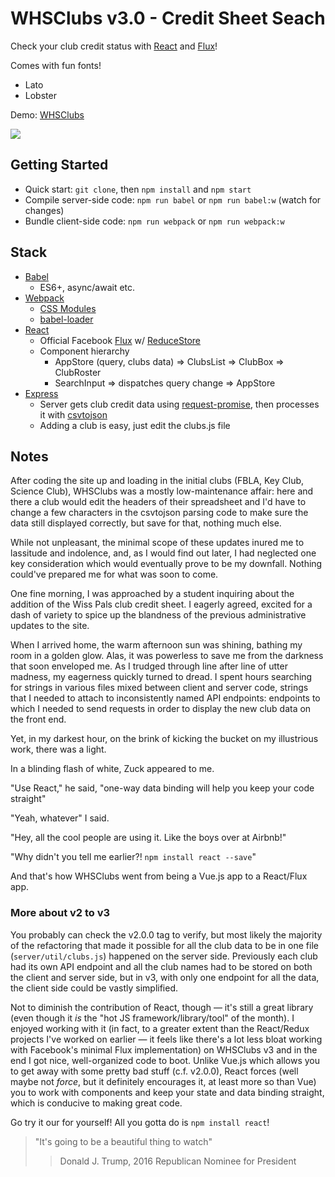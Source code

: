# WHSClubs v3.0 - Credit Sheet Seach
Check your club credit status with [React](https://facebook.github.io/react/) and [Flux](https://github.com/facebook/flux/)!

Comes with fun fonts!
* Lato
* Lobster

Demo: [WHSClubs](http://whsclubs.herokuapp.com)

<img src="https://i.imgur.com/GvkrgCx.png">

## Getting Started
* Quick start: `git clone`, then `npm install` and `npm start`
* Compile server-side code: `npm run babel` or `npm run babel:w` (watch for changes)
* Bundle client-side code: `npm run webpack` or `npm run webpack:w`

## Stack
* [Babel](https://babeljs.io/)
  * ES6+, async/await etc.
* [Webpack](https://webpack.github.io/)
  * [CSS Modules](https://github.com/css-modules/css-modules)
  * [babel-loader](https://github.com/babel/babel-loader)
* [React](https://facebook.github.io/react/)
  * Official Facebook [Flux](https://github.com/facebook/flux/) w/ [ReduceStore](https://facebook.github.io/flux/docs/flux-utils.html)
  * Component hierarchy
    * AppStore (query, clubs data) => ClubsList => ClubBox => ClubRoster
    * SearchInput => dispatches query change => AppStore
* [Express](http://expressjs.com/)
  * Server gets club credit data using [request-promise](https://github.com/request/request-promise), then processes it with [csvtojson](https://www.npmjs.com/package/csvtojson)
  * Adding a club is easy, just edit the clubs.js file

## Notes
After coding the site up and loading in the initial clubs (FBLA, Key Club,
Science Club), WHSClubs was a mostly low-maintenance affair:
here and there a club would edit the headers of
their spreadsheet and I'd have to change a few characters in the csvtojson
parsing code to make sure the data still displayed correctly, but save for that,
nothing much else.

While not unpleasant, the minimal scope of these updates inured me to
lassitude and indolence, and, as I would find out later, I had neglected one key
consideration which would eventually prove to be my downfall. Nothing could've
prepared me for what was soon to come.

One fine morning, I was approached by a student inquiring about the addition of the
Wiss Pals club credit sheet. I eagerly agreed, excited for a dash of variety to spice up
the blandness of the previous administrative updates to the site.

When I arrived home, the warm afternoon sun was shining, bathing my room in a golden
glow. Alas, it was powerless to save me from the darkness that soon enveloped me.
As I trudged through line after line of
utter madness, my eagerness quickly turned to dread. I spent hours searching for
strings in various files mixed between client and server code, strings
that I needed to attach to inconsistently named API endpoints: endpoints to which I
needed to send requests in order to display the
new club data on the front end.

Yet, in my darkest hour, on the brink of kicking the bucket on my illustrious
work, there was a light.

In a blinding flash of white, Zuck appeared to me.

"Use React," he said, "one-way data binding will help you keep your code straight"

"Yeah, whatever" I said.

"Hey, all the cool people are using it. Like the boys over at Airbnb!"

"Why didn't you tell me earlier?! `npm install react --save`"

And that's how WHSClubs went from being a Vue.js app to a React/Flux app.

### More about v2 to v3
You probably can check the v2.0.0 tag to verify, but most likely the majority of the
refactoring
that made it possible for all the club data to be in one file
(`server/util/clubs.js`) happened on the server side. Previously each club
had its own API endpoint and all the club names had to be stored on both the client
and server side, but in v3, with only one endpoint for all the data, the client
side could be vastly simplified.

Not to diminish the contribution of React, though — it's still a great library
(even though it _is_ the "hot JS framework/library/tool" of the month).
I enjoyed working with it (in fact, to a greater extent than the React/Redux projects
I've worked on earlier — it feels like there's a lot less bloat working with Facebook's
minimal Flux implementation) on WHSClubs v3 and in the end I got nice, well-organized
code to boot. Unlike Vue.js which allows you to get away
with some pretty bad stuff (c.f. v2.0.0),
React forces (well maybe not _force_, but it definitely encourages it, at least more
so than Vue) you to work with components and keep your state and data binding straight,
which is conducive to making great code.

Go try it our for yourself! All you gotta do is `npm install react`!

> "It's going to be a beautiful thing to watch"
> > Donald J. Trump, 2016
> > Republican Nominee for President